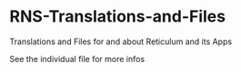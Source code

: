 # RNS-Translations-and-Files
Translations and Files for and about Reticulum and its Apps

See the individual file for more infos
